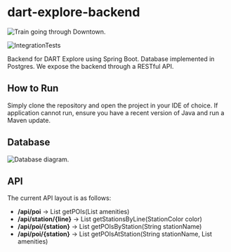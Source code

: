 # dart-explore-backend

![Train going through Downtown.](https://texashighways.com/wp-content/uploads/2015/06/images_dart2.jpg)

![IntegrationTests](https://github.com/DartExplore/dart-explore-backend/actions/workflows/integrationTests.yml/badge.svg)

Backend for DART Explore using Spring Boot. Database implemented in Postgres. We expose the backend through a RESTful API.

## How to Run
Simply clone the repository and open the project in your IDE of choice. If application cannot run, ensure you have a recent version of Java and run a Maven update.

## Database

![Database diagram.](https://user-images.githubusercontent.com/85081861/238772266-278600a4-21c6-44f1-af4c-049acbb6e44a.png)

## API
The current API layout is as follows:

- **/api/poi** &rarr; List getPOIs(List amenities)  
- **/api/station/{line}**  &rarr; List getStationsByLine(StationColor color)
- **/api/poi/{station}**  &rarr; List getPOIsByStation(String stationName)
- **/api/poi/{station}** &rarr; List getPOIsAtStation(String stationName, List amenities)
